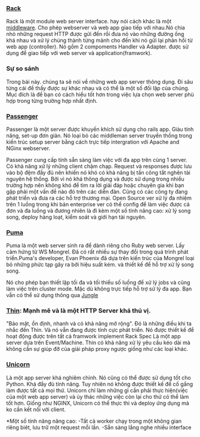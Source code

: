 ### [Rack](https://github.com/rack/rack)
  Rack là một module web server interface. hay nói cách khác là một [middleware](https://vi.wikipedia.org/wiki/Middleware). Cho phép webserver và web app giao tiếp với nhau.Nó chia nhỏ những request HTTP được gửi đến rồi đưa nó vào những đường ống khá nhau và xử lý chúng thành từng mảnh cho đến khi nó gửi lại phản hồi từ web app (controller).
Nó gồm 2 compoments Handler và Adapter. được sử dụng để giao tiếp với web server và application(framwork).

### Sự so sánh
Trong bài này. chúng ta sẽ nói về những web app server thông dụng. Đi sâu từng cái đề thấy được sự khác nhau và có thể là một số đối lập của chúng. Mục đích là để bạn có cách hiểu tốt hơn trong việc lựa chọn web server phù hợp trong từng trường hợp nhất định.

### [Passenger](https://github.com/phusion/passenger) 
  Passenger là một server được khuyến khích sử dụng cho rails app.
Giàu tính năng, set-up đơn giản. Nó loại bỏ các middleman server truyền thống trong kiến trúc setup server bằng cách trực tiếp intergration với Apache and NGinx webserver.

  Passenger cung cấp tính sẵn sàng làm việc với đa app trên cùng 1 server. Có khả năng xử lý những client chậm chạp. Request và responses được lưu vào bộ đệm đầy đủ nên khiến nó khó có khả năng bị tấn công tắt nghẽn tài nguyên hệ thống.
Bởi vì nó khá thông dụng và được sử dụng trong nhiều trường hợp nên không khó để tìm ra lời giải đáp hoặc chuyên gia khi bạn gặp phải một vấn đề nào đó trên các diễn đàn. Cũng có các công ty đang phát triển và đưa ra các hỗ trợ thương mại.
Open Source ver xử lý đa nhiệm trên 1 luồng trong khi bản enterprise ver có thể config để làm việc được cả đơn và đa luồng và đương nhiên là đi kèm một số tính nâng cao: xử lý song song, deploy hàng loạt, kiểm soát và giới hạn tài nguyên.

### [Puma](https://github.com/puma/puma)
  Puma là một web server sinh ra để dành riêng cho Ruby web server.  Lấy cảm hứng từ WS Mongrel.
Đã có rất nhiều sự thay đổi trong quá trình phát triển.Puma's developer, Evan Phoenix đã dựa trên kiến trúc của Mongrel loại bỏ những phức tạp gây ra bởi hiệu suất kém. và thiết kế để hỗ trợ xử lý song song.

  Nó cho phép bạn thiết lập tối đa và tối thiểu số luồng để xử lý jobs và cũng làm việc trên cluster mode.
Mặc dù không trực tiếp hỗ trợ sử lý đa app. Bạn vẫn có thể sử dụng thông qua [Jungle](https://github.com/puma/puma/tree/master/tools/jungle)

### [Thin](https://github.com/macournoyer/thin): Mạnh mẽ và là một HTTP Server khá thú vị.
  "Bảo mật, ổn định, nhanh và có khả năng mở rộng". Đó là những điều khi ta nhắc đến Thin. Và nó vẫn đang được tính cực phát triển. Nó được thiết kế để hoạt động được trên tất cả framwork implement Rack Spec
Là một app server dựa trên Event/Machine. Thin có khả năng xử lý yêu cầu kéo dài mà không cần sự giúp đỡ của giải pháp proxy ngược giống như các loại khác.

### [Unicorn](https://github.com/defunkt/unicorn)
  Là một app server khá nghiêm chỉnh. Nó cũng có thể được sử dụng tốt cho Python. Khá đầy đủ tính năng. Tuy nhiên nó không được thiết kế để cố gắng làm được tất cả mọi thứ. Unicorn chỉ làm những gì cần phải thực hiện(việc của một web app server) và ủy thác những việc còn lại cho thứ có thể làm tốt hơn.
Giống như NGINX, Unicorn có thể thực thi và deploy ứng dụng mà ko cần kết nối với client.

*Một số tính năng nâng cao:
-Tất cả worker chạy trong một không gian riêng biêt, lưu trữ một request mỗi lần.
-Sẵn sàng lắng nghe nhiều interface


 
































